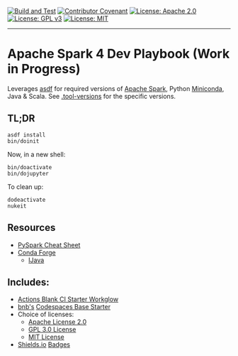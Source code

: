 [![Build and Test](https://github.com/devplaybooks/spark4/actions/workflows/CI.yml/badge.svg)](https://github.com/devplaybooks/spark4/actions/workflows/CI.yml)
[![Contributor Covenant](https://img.shields.io/badge/Contributor%20Covenant-2.1-4baaaa.svg)](CODE_OF_CONDUCT.md)
[![License: Apache 2.0](https://img.shields.io/badge/license-Apache%202.0-blue?style=flat-square)](LICENSE-APACHE)
[![License: GPL v3](https://img.shields.io/badge/License-GPLv3-blue.svg)](LICENSE-GPLv3)
[![License: MIT](https://img.shields.io/badge/license-MIT-blue?style=flat-square)](LICENSE-MIT)

---

# Apache Spark 4 Dev Playbook (Work in Progress)

Leverages [asdf](https://asdf-vm.com/) for required versions of 
[Apache Spark](https://spark.apache.org/), Python 
[Miniconda](https://www.anaconda.com/docs/getting-started/miniconda/main), Java & Scala. 
See [.tool-versions](./.tool-versions) for the specific versions.

## TL;DR

```shell
asdf install
bin/doinit
```

Now, in a new shell:

```shell
bin/doactivate
bin/dojupyter
```

To clean up:

```shell
dodeactivate
nukeit
```

## Resources

- [PySpark Cheat Sheet](https://cartershanklin.github.io/pyspark-cheatsheet/)
- [Conda Forge](https://conda-forge.org/)
  - [IJava](https://github.com/JaneliaSciComp/IJava)

## Includes:

* [Actions Blank CI Starter Workglow](https://github.com/actions/starter-workflows/blob/main/ci/blank.yml)
* [bnb's](https://github.com/bnb) [Codespaces Base Starter](https://github.com/codespaces-examples/base)
* Choice of licenses:
    * [Apache License 2.0](https://www.apache.org/licenses/LICENSE-2.0)
    * [GPL 3.0 License](https://www.gnu.org/licenses/gpl-3.0.en.html)
    * [MIT License](https://opensource.org/license/mit/)
* [Shields.io](https://shields.io/) [Badges](https://github.com/badges/shields)
